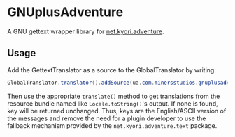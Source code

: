 # GNUplusAdventure

A GNU gettext wrapper library for [net.kyori.adventure](https://github.com/KyoriPowered/adventure).

## Usage

Add the GettextTranslator as a source to the GlobalTranslator by writing:

```java
GlobalTranslator.translator().addSource(ua.com.minersstudios.gnuplusadventure.GettextTranslator);
```

Then use the appropriate `translate()` method to get translations from the resource
bundle named like `Locale.toString()`'s output. If none is found, key will be
returned unchanged. Thus, keys are the English/ASCII version of the messages
and remove the need for a plugin developer to use the fallback mechanism provided by
the `net.kyori.adventure.text` package.
